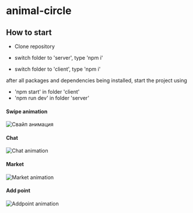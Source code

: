 # animal-circle

## How to start

* Clone repository

* switch folder to 'server', type 'npm i'

* switch folder to 'client', type 'npm i'

after all packages and dependencies being installed, start the project using 

* 'npm start' in folder 'client'
* 'npm run dev' in folder 'server'

#### Swipe animation
![Свайп анимация](./swipes.gif)

#### Chat
![Chat animation](./snoopChat.gif)
 
#### Market
 ![Market animation](./snoopMarket.gif)
 
#### Add point
 ![Addpoint animation](./addPoint.gif)

